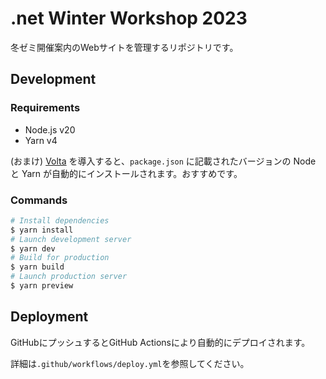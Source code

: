 # .net Winter Workshop 2023

冬ゼミ開催案内のWebサイトを管理するリポジトリです。

## Development

### Requirements

- Node.js v20
- Yarn v4

(おまけ) [Volta](https://volta.sh) を導入すると、`package.json` に記載されたバージョンの Node と Yarn が自動的にインストールされます。おすすめです。

### Commands

```sh
# Install dependencies
$ yarn install
# Launch development server
$ yarn dev
# Build for production
$ yarn build
# Launch production server
$ yarn preview
```

## Deployment

GitHubにプッシュするとGitHub Actionsにより自動的にデプロイされます。

詳細は`.github/workflows/deploy.yml`を参照してください。